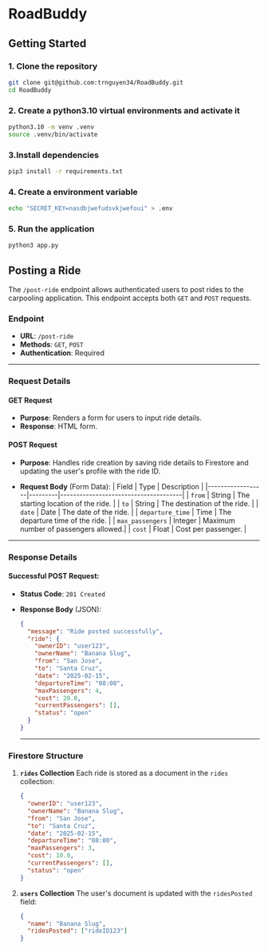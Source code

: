 # RoadBuddy


## Getting Started

### 1. Clone the repository
```bash
git clone git@github.com:trnguyen34/RoadBuddy.git
cd RoadBuddy
```

### 2. Create a python3.10 virtual environments and activate it
```bash
python3.10 -m venv .venv
source .venv/bin/activate
```

### 3.Install dependencies
```bash
pip3 install -r requirements.txt
```

### 4. Create a environment variable
```bash
echo "SECRET_KEY=nasdbjwefudsvkjwefoui" > .env
```

### 5. Run the application
```bash
python3 app.py
```



## Posting a Ride

The `/post-ride` endpoint allows authenticated users to post rides to the carpooling application. This endpoint accepts both `GET` and `POST` requests.

### **Endpoint**
- **URL**: `/post-ride`
- **Methods**: `GET`, `POST`
- **Authentication**: Required

---

### **Request Details**

#### **GET Request**
- **Purpose**: Renders a form for users to input ride details.
- **Response**: HTML form.

#### **POST Request**
- **Purpose**: Handles ride creation by saving ride details to Firestore and updating the user's profile with the ride ID.

- **Request Body** (Form Data):
  | Field            | Type    | Description                          |
  |------------------|---------|--------------------------------------|
  | `from`           | String  | The starting location of the ride.  |
  | `to`             | String  | The destination of the ride.        |
  | `date`           | Date    | The date of the ride.               |
  | `departure_time` | Time    | The departure time of the ride.     |
  | `max_passengers` | Integer | Maximum number of passengers allowed.|
  | `cost`           | Float   | Cost per passenger.                 |

---

### **Response Details**

#### **Successful POST Request**:
- **Status Code**: `201 Created`
- **Response Body** (JSON):
  ```json
  {
    "message": "Ride posted successfully",
    "ride": {
      "ownerID": "user123",
      "ownerName": "Banana Slug",
      "from": "San Jose",
      "to": "Santa Cruz",
      "date": "2025-02-15",
      "departureTime": "08:00",
      "maxPassengers": 4,
      "cost": 20.0,
      "currentPassengers": [],
      "status": "open"
    }
  }
  ```

  ---

### **Firestore Structure**

1. **`rides` Collection**
   Each ride is stored as a document in the `rides` collection:
   ```json
   {
     "ownerID": "user123",
     "ownerName": "Banana Slug",
     "from": "San Jose",
     "to": "Santa Cruz",
     "date": "2025-02-15",
     "departureTime": "08:00",
     "maxPassengers": 3,
     "cost": 10.0,
     "currentPassengers": [],
     "status": "open"
   }
   ```

2. **`users` Collection**
   The user's document is updated with the `ridesPosted` field:
   ```json
   {
     "name": "Banana Slug",
     "ridesPosted": ["rideID123"]
   }
   ```